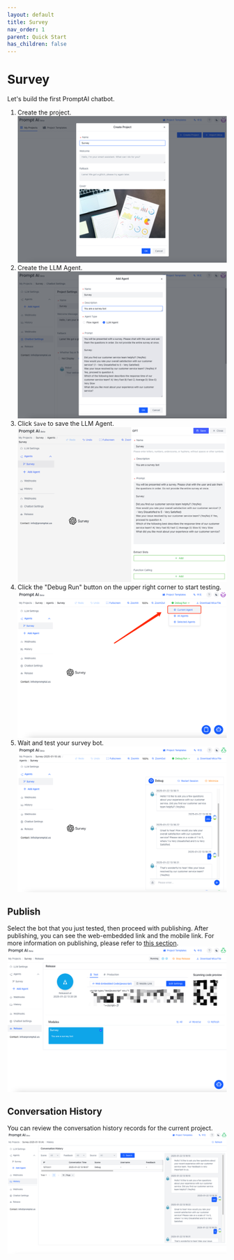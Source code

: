 ```yaml
---
layout: default
title: Survey
nav_order: 1
parent: Quick Start
has_children: false
---
```


# Survey
<!-- PromptAI提供专业的对话机器人设计体验，旨在简化构建过程，使其简单高效。我们提供直观的流图设计工具，让您轻松创建对话机器人。PromptAI包含丰富的预制功能，包括文档、网页链接、文件转换成对话内容等。我们支持简单的问答交互，简单信息的收集，以及复杂多信息的收集。您可以控制丰富的富文本回复内容，并支持Webhook调用、对话历史记录、以及发布为Web内嵌对话机器人和移动端对话机器人。此外，我们还提供预制变量设置，以帮助您快速高效地设计和部署您的对话机器人。 -->

<!-- PromptAI provides an intuitive conversation design tool for fast bot creation. It enable webhook calls, conversation history, as well as publishing as a web-embedded chatbot and a mobile chatbot. You have full control over response content. -->
<!-- ## 快速开始  -->
<!-- 以下是在云版本中创建第一个对话机器人的例子。（更多例子在[这里](/docs/examples/)可以查看） -->
Let's build the first PromptAI chatbot. 
<!-- Here is an example of creating the first chatbot in the cloud version. (Local version examples or more examples can be found [here](/docs/example/)) -->

1. Create the project.
![overview1.png](create_project.png)
2. Create the LLM Agent.
![create_llm_agent.png](create_llm_agent.png)
3. Click `Save` to save the LLM Agent.
![overview3.png](llm_agent.png)
4. Click the "Debug Run" button on the upper right corner to start testing.
![overview4.png](run_debug.png)
5. Wait and test your survey bot.
![chat.png](chat.png)

<!-- ## 快速发布 -->
## Publish
<!-- 选择我们刚刚测试运行好的流图，进行发布。发布之后，我们可以看见web内嵌链接，和移动端链接。更多发布相关内容请看这里。 -->
Select the bot that you just tested, then proceed with publishing. After publishing, you can see the web-embedded link and the mobile link. For more information on publishing, please refer to [this section](/docs/tutorial/release/release_project).
![overview6.png](release.png)

<!-- ## 对话历史和Dashboard -->
## Conversation History
<!-- 对话历史纪录了，当前项目的所有对话信息。 -->
You can review the conversation history records for the current project.
![chat_history.png](chat_history.png)
